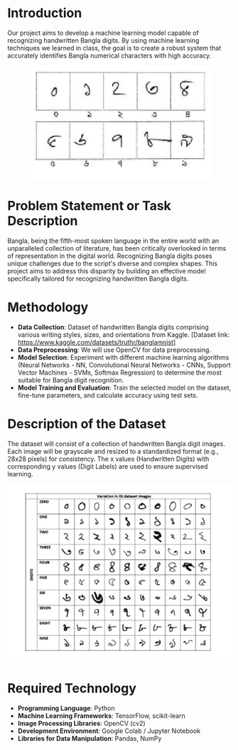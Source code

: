 # Introduction

Our project aims to develop a machine learning model capable of recognizing handwritten Bangla digits. By using machine learning techniques we learned in class, the goal is to create a robust system that accurately identifies Bangla numerical characters with high accuracy.

<div align="center">
    <img src="https://github.com/neelavro777/Handwritten-Bangla-digit-recognition/blob/main/.assets/Screenshot%202024-05-20%20141618.png" alt="Alt text">
</div>

# Problem Statement or Task Description

Bangla, being the fifth-most spoken language in the entire world with an unparalleled collection of literature, has been critically overlooked in terms of representation in the digital world. Recognizing Bangla digits poses unique challenges due to the script's diverse and complex shapes. This project aims to address this disparity by building an effective model specifically tailored for recognizing handwritten Bangla digits.

# Methodology

- **Data Collection**: Dataset of handwritten Bangla digits comprising various writing styles, sizes, and orientations from Kaggle.
  [Dataset link: https://www.kaggle.com/datasets/truthr/banglamnist]
- **Data Preprocessing**: We will use OpenCV for data preprocessing.
- **Model Selection**: Experiment with different machine learning algorithms (Neural Networks - NN, Convolutional Neural Networks - CNNs, Support Vector Machines - SVMs, Softmax Regression) to determine the most suitable for Bangla digit recognition.
- **Model Training and Evaluation**: Train the selected model on the dataset, fine-tune parameters, and calculate accuracy using test sets.

# Description of the Dataset

The dataset will consist of a collection of handwritten Bangla digit images. Each image will be grayscale and resized to a standardized format (e.g., 28x28 pixels) for consistency. The x values (Handwritten Digits) with corresponding y values (Digit Labels) are used to ensure supervised learning.

<div align="center">
    <img src="https://github.com/neelavro777/Handwritten-Bangla-digit-recognition/blob/main/.assets/Screenshot%202024-05-20%20142225.png" alt="Alt text">
</div>

# Required Technology

- **Programming Language**: Python
- **Machine Learning Frameworks**: TensorFlow, scikit-learn
- **Image Processing Libraries**: OpenCV (cv2)
- **Development Environment**: Google Colab / Jupyter Notebook
- **Libraries for Data Manipulation**: Pandas, NumPy
